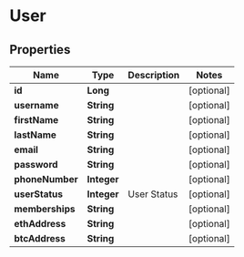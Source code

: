 
# User

## Properties
Name | Type | Description | Notes
------------ | ------------- | ------------- | -------------
**id** | **Long** |  |  [optional]
**username** | **String** |  |  [optional]
**firstName** | **String** |  |  [optional]
**lastName** | **String** |  |  [optional]
**email** | **String** |  |  [optional]
**password** | **String** |  |  [optional]
**phoneNumber** | **Integer** |  |  [optional]
**userStatus** | **Integer** | User Status |  [optional]
**memberships** | **String** |  |  [optional]
**ethAddress** | **String** |  |  [optional]
**btcAddress** | **String** |  |  [optional]



